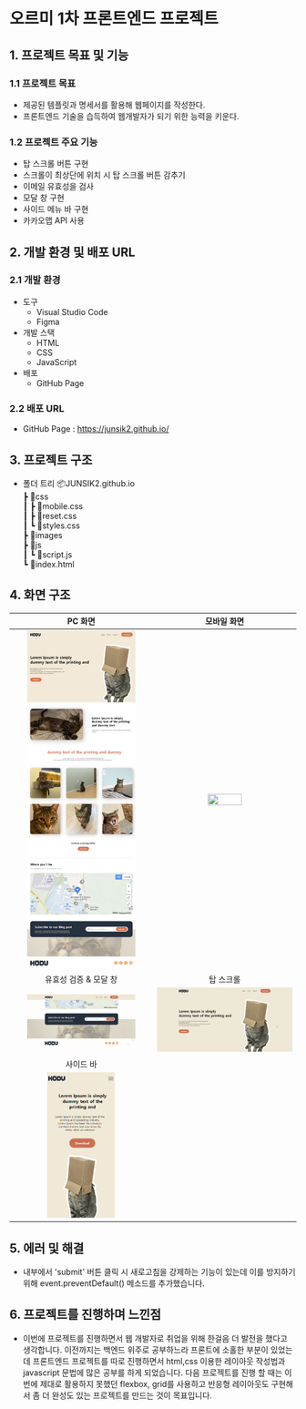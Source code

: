 # 오르미 1차 프론트엔드 프로젝트

## 1. 프로젝트 목표 및 기능

### 1.1 프로젝트 목표
* 제공된 템플릿과 명세서를 활용해 웹페이지를 작성한다.
* 프론트엔드 기술을 습득하여 웹개발자가 되기 위한 능력을 키운다.

### 1.2 프로젝트 주요 기능
* 탑 스크롤 버튼 구현
* 스크롤이 최상단에 위치 시 탑 스크롤 버튼 감추기
* 이메일 유효성을 검사
* 모달 창 구현
* 사이드 메뉴 바 구현
* 카카오맵 API 사용


## 2. 개발 환경 및 배포 URL

### 2.1 개발 환경
* 도구
    * Visual Studio Code
    * Figma
* 개발 스택
    * HTML
    * CSS
    * JavaScript
* 배포
    * GitHub Page

### 2.2 배포 URL
* GitHub Page : https://junsik2.github.io/


## 3. 프로젝트 구조
* 폴더 트리
📦JUNSIK2.github.io <br/>
 ┣ 📂css <br/>
 ┃ ┣ 📜mobile.css <br/>
 ┃ ┣ 📜reset.css <br/>
 ┃ ┗ 📜styles.css <br/>
 ┣ 📂images <br/>
 ┣ 📂js <br/>
 ┃ ┗ 📜script.js <br/>
 ┗ 📜index.html <br/>


## 4. 화면 구조
|PC 화면|모바일 화면|
|:---:|:---:|
|<img src="./images/screenshot-pc.png" width="80%" height="80%"></img>|<img src="./images/screenshot-mobile.png" width="50%" height="50%"></img>|
|유효성 검증 & 모달 창|탑 스크롤|
|<img src="./images/validate-email.gif" width="80%" height="100%"></img>|<img src="./images/topscroll.gif" width="120%" height="140%"></img>|
|사이드 바||
|<img src="./images/sidebar.gif" width="50%" height="50%"></img>||


## 5. 에러 및 해결
* <form> 내부에서 'submit' 버튼 클릭 시 새로고침을 강제하는 기능이 있는데 이를 방지하기위해 event.preventDefault() 메소드를 추가했습니다.


## 6. 프로젝트를 진행하며 느낀점
* 이번에 프로젝트를 진행하면서 웹 개발자로 취업을 위해 한걸음 더 발전을 했다고 생각합니다. 이전까지는 백엔드 위주로 공부하느라 프론트에 소홀한 부분이 있었는데 프론트엔드 프로젝트를 따로 진행하면서 html,css 이용한 레이아웃 작성법과 javascript 문법에 많은 공부를 하게 되었습니다. 다음 프로젝트를 진행 할 때는 이번에 제대로 활용하지 못했던 flexbox, grid를 사용하고 반응형 레이아웃도 구현해서 좀 더 완성도 있는 프로젝트를 만드는 것이 목표입니다.